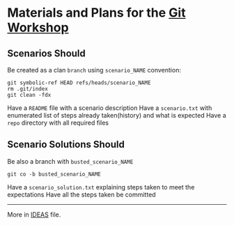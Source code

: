 # Materials and Plans for the [Git Workshop](http://www.ignitekrk.com/events/17546014/)

## Scenarios Should

Be created as a clan `branch` using `scenario_NAME` convention:

    git symbolic-ref HEAD refs/heads/scenario_NAME
    rm .git/index
    git clean -fdx

Have a `README` file with a scenario description
Have a `scenario.txt` with enumerated list of steps already taken(history) and what is expected 
Have a `repo` directory with all required files

## Scenario Solutions Should

Be also a branch with `busted_scenario_NAME`

    git co -b busted_scenario_NAME

Have a `scenario_solution.txt` explaining steps taken to meet the expectations
Have all the steps taken be committed    


---
More in [IDEAS](https://github.com/ssspiochld/git_ws/tree/master/IDEAS.md) file.
